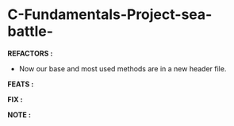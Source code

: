 # C-Fundamentals-Project-sea-battle-




**REFACTORS :**

- Now our base and most used methods are in a new header file.

**FEATS :**


**FIX :** 



**NOTE :**
